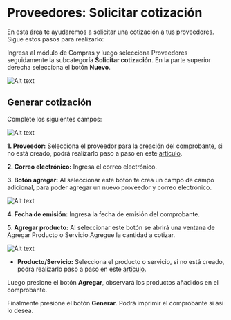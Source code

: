 # Proveedores: Solicitar cotización

En esta área te ayudaremos a solicitar una cotización a tus proveedores. Sigue estos pasos para realizarlo:

Ingresa al módulo de Compras y luego selecciona Proveedores seguidamente la subcategoría **Solicitar cotización**. En la parte superior derecha selecciona el botón **Nuevo**.

![Alt text](../M%C3%B3dulo%20Compras/img/cotizacin1.jpg)

## Generar cotización

Complete los siguientes campos:

![Alt text](../M%C3%B3dulo%20Compras/img/cotizacin4.jpg)

**1. Proveedor:** Selecciona el proveedor para la creación del comprobante, si no está creado, podrá realizarlo paso a paso en este [artículo](#).

**2. Correo electrónico:** Ingresa el correo electrónico.

**3. Botón agregar:** Al seleccionar este botón te crea un campo de campo adicional, para poder agregar un nuevo proveedor y correo electrónico.

![Alt text](../M%C3%B3dulo%20Compras/img/proveedores9.jpg)

**4. Fecha de emisión:** Ingresa la fecha de emisión del comprobante.

**5. Agregar producto:** Al seleccionar este botón se abrirá una ventana de Agregar Producto o Servicio.Agregue la cantidad a cotizar.

![Alt text](../M%C3%B3dulo%20Compras/img/proveedores10.jpg)

- **Producto/Servicio:** Selecciona el producto o servicio, si no está creado, podrá realizarlo paso a paso en este [artículo](#).

Luego presione el botón **Agregar**, observará los productos añadidos en el comprobante.

Finalmente presione el botón **Generar**. Podrá imprimir el comprobante si así lo desea.

